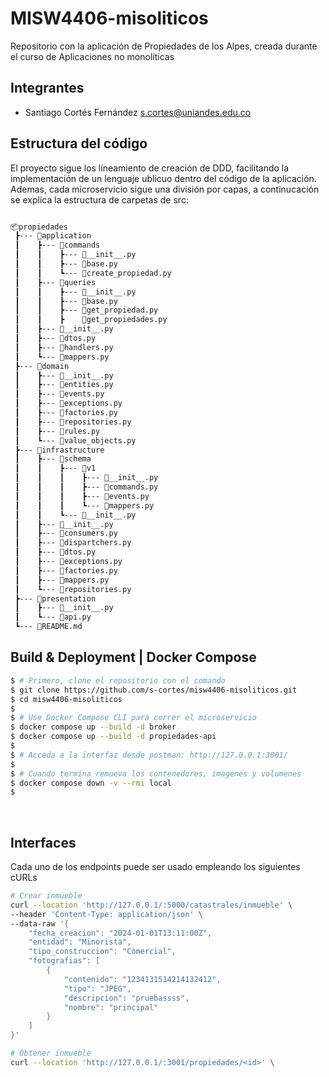 # MISW4406-misoliticos
Repositorio con la aplicación de Propiedades de los Alpes, creada durante el curso de Aplicaciones no monolíticas

## Integrantes

* Santiago Cortés Fernández [s.cortes@uniandes.edu.co](mailto:s.cortes@uniandes.edu.co)

## Estructura del código

El proyecto sigue los líneamiento de creación de DDD, facilitando la implementación de un lenguaje ublicuo dentro del código de la aplicación. Ademas, cada microservicio sigue una división por capas, a continucación se explica la estructura de carpetas de src:
```bash 

📦propiedades
 ┣--- 📂application
 ┃    ┣--- 📂commands
 ┃    ┃    ┣--- 📜__init__.py
 ┃    ┃    ┣--- 📜base.py
 ┃    ┃    ┗--- 📜create_propiedad.py
 ┃    ┣--- 📂queries
 ┃    ┃    ┣--- 📜__init__.py
 ┃    ┃    ┣--- 📜base.py
 ┃    ┃    ┣--- 📜get_propiedad.py
 ┃    ┃    ┣    📜get_propiedades.py
 ┃    ┣--- 📜__init__.py
 ┃    ┣--- 📜dtos.py
 ┃    ┣--- 📜handlers.py
 ┃    ┗--- 📜mappers.py
 ┣--- 📂domain
 ┃    ┣--- 📜__init__.py
 ┃    ┣--- 📜entities.py
 ┃    ┣--- 📜events.py
 ┃    ┣--- 📜exceptions.py
 ┃    ┣--- 📜factories.py
 ┃    ┣--- 📜repositories.py
 ┃    ┣--- 📜rules.py
 ┃    ┗--- 📜value_objects.py
 ┣--- 📂infrastructure
 ┃    ┣--- 📂schema
 ┃    ┃    ┣--- 📂v1
 ┃    ┃    ┃    ┣--- 📜__init__.py
 ┃    ┃    ┃    ┣--- 📜commands.py
 ┃    ┃    ┃    ┣--- 📜events.py
 ┃    ┃    ┃    ┗--- 📜mappers.py
 ┃    ┃    ┗--- 📜__init__.py
 ┃    ┣--- 📜__init__.py
 ┃    ┣--- 📜consumers.py
 ┃    ┣--- 📜dispartchers.py
 ┃    ┣--- 📜dtos.py
 ┃    ┣--- 📜exceptions.py
 ┃    ┣--- 📜factories.py
 ┃    ┣--- 📜mappers.py
 ┃    ┗--- 📜repositories.py
 ┣--- 📂presentation
 ┃    ┣--- 📜__init__.py
 ┃    ┗--- 📜api.py
 ┗--- 📜README.md
```

## Build & Deployment | Docker Compose

```bash
$ # Primero, clone el repositorio con el comando
$ git clone https://github.com/s-cortes/misw4406-misoliticos.git
$ cd misw4406-misoliticos
$
$ # Use Docker Compose CLI para correr el microservicio
$ docker compose up --build -d broker
$ docker compose up --build -d propiedades-api
$
$ # Acceda a la interfaz desde postman: http://127.0.0.1:3001/
$
$ # Cuando termina remueva los contenedores, imagenes y volumenes
$ docker compose down -v --rmi local
$
```

<br />

## Interfaces

Cada uno de los endpoints puede ser usado empleando los siguientes cURLs

```bash
# Crear inmueble
curl --location 'http://127.0.0.1/:5000/catastrales/inmueble' \
--header 'Content-Type: application/json' \
--data-raw '{
    "fecha_creacion": "2024-01-01T13:11:00Z",
    "entidad": "Minorista",
    "tipo_construccion": "Comercial",
    "fotografias": [
        {
            "contenido": "1234131514214132412",
            "tipo": "JPEG",
            "descripcion": "pruebassss",
            "nombre": "principal"
        }
    ]
}'

# Obtener inmueble
curl --location 'http://127.0.0.1/:3001/propiedades/<id>' \
```